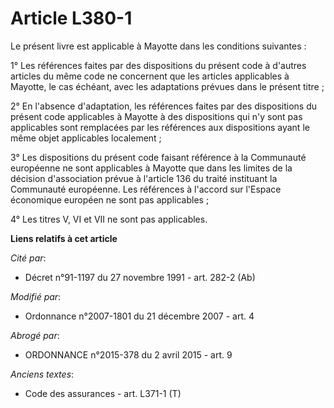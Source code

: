 # Article L380-1

Le présent livre est applicable à Mayotte dans les conditions suivantes : 

1° Les références faites par des dispositions du présent code à d'autres articles du même code ne concernent que les articles
applicables à Mayotte, le cas échéant, avec les adaptations prévues dans le présent titre ; 

2° En l'absence d'adaptation, les références faites par des dispositions du présent code applicables à Mayotte à des
dispositions qui n'y sont pas applicables sont remplacées par les références aux dispositions ayant le même objet applicables
localement ; 

3° Les dispositions du présent code faisant référence à la Communauté européenne ne sont applicables à Mayotte que dans les
limites de la décision d'association prévue à l'article 136 du traité instituant la Communauté européenne. Les références à
l'accord sur l'Espace économique européen ne sont pas applicables ; 

4° Les titres V, VI et VII ne sont pas applicables.

**Liens relatifs à cet article**

_Cité par_:

  - Décret n°91-1197 du 27 novembre 1991 - art. 282-2 (Ab)

_Modifié par_:

  - Ordonnance n°2007-1801 du 21 décembre 2007 - art. 4

_Abrogé par_:

  - ORDONNANCE n°2015-378 du 2 avril 2015 - art. 9

_Anciens textes_:

  - Code des assurances - art. L371-1 (T)
